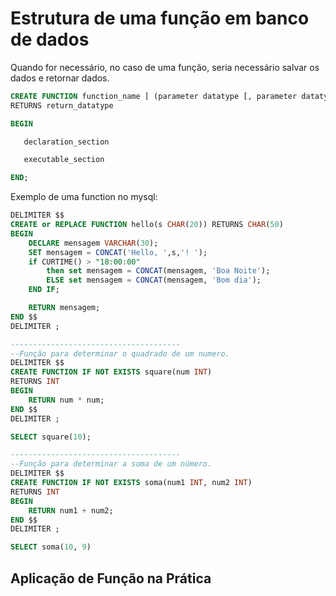 # Estrutura de uma função em banco de dados

Quando for necessário, no caso de uma função, seria necessário salvar os dados e retornar dados.

```sql
CREATE FUNCTION function_name [ (parameter datatype [, parameter datatype]) ]
RETURNS return_datatype

BEGIN

   declaration_section

   executable_section

END;
```
Exemplo de uma function no mysql:

```sql
DELIMITER $$
CREATE or REPLACE FUNCTION hello(s CHAR(20)) RETURNS CHAR(50)
BEGIN
    DECLARE mensagem VARCHAR(30);
    SET mensagem = CONCAT('Hello, ',s,'! ');
    if CURTIME() > "18:00:00"
        then set mensagem = CONCAT(mensagem, 'Boa Noite');
        ELSE set mensagem = CONCAT(mensagem, 'Bom dia');
    END IF;

    RETURN mensagem;
END $$
DELIMITER ;

--------------------------------------
--Função para determinar o quadrado de um numero.
DELIMITER $$
CREATE FUNCTION IF NOT EXISTS square(num INT)
RETURNS INT
BEGIN
    RETURN num * num;
END $$
DELIMITER ;

SELECT square(10);

--------------------------------------
--Função para determinar a soma de um número.
DELIMITER $$
CREATE FUNCTION IF NOT EXISTS soma(num1 INT, num2 INT)
RETURNS INT
BEGIN
    RETURN num1 + num2;
END $$
DELIMITER ;

SELECT soma(10, 9)
```


## Aplicação de Função na Prática

